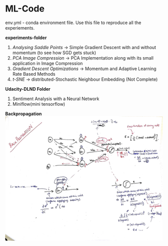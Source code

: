 # ML-Code
env.yml - conda environment file. Use this file to reproduce all the experiements.

<b>experiments-folder</b><br/>
1. <i>Analysing Saddle Points</i> -> Simple Gradient Descent with and without momentum (to see how SGD gets stuck)
2. <i>PCA Image Compression</i> -> PCA Implementation along with its small application in Image Compression
3. <i>Gradient Descent Optimizations</i> -> Momentum and Adaptive Learning Rate Based Methods
4. <i>t-SNE</i> -> distributed-Stochastic Neighbour Embedding (Not Complete)

<b>Udacity-DLND Folder</b><br/>
1. Sentiment Analysis with a Neural Network
2. Miniflow(mini tensorflow)<br/>


<b>Backpropagation<br/>
![Backpropagation](/data/images/backprop.jpg "Backpropagation")
